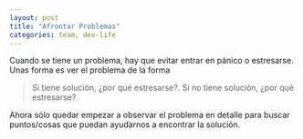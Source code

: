 ```yaml
---
layout: post
title: "Afrontar Problemas"
categories: team, dev-life
---
```


Cuando se tiene un problema, <!--more--> hay que evitar entrar en pánico o estresarse. Unas forma es ver el problema de la forma

> Si tiene solución, ¿por qué estresarse?. Si no tiene solución, ¿por qué estresarse?

Ahora sólo quedar empezar a observar el problema en detalle para buscar puntos/cosas que puedan ayudarnos a encontrar la solución.
